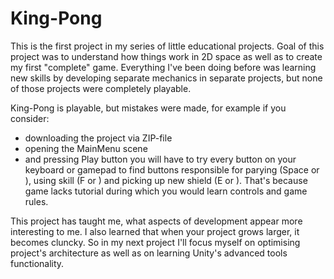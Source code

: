 # King-Pong
This is the first project in my series of little educational projects. Goal of this project was to understand how things work in 2D space as well as to create my first "complete" game.
Everything I've been doing before was learning new skills by developing separate mechanics in separate projects, but none of those projects were completely playable.

King-Pong is playable, but mistakes were made, for example if you consider:
- downloading the project via ZIP-file
- opening the MainMenu scene
- and pressing Play button
you will have to try every button on your keyboard or gamepad to find buttons responsible for parying (Space or ), using skill (F or ) and picking up new shield (E or ). That's because
game lacks tutorial during which you would learn controls and game rules.

This project has taught me, what aspects of development appear more interesting to me. I also learned that when your project grows larger, it becomes cluncky. So in my next project I'll
focus myself on optimising project's architecture as well as on learning Unity's advanced tools functionality.
